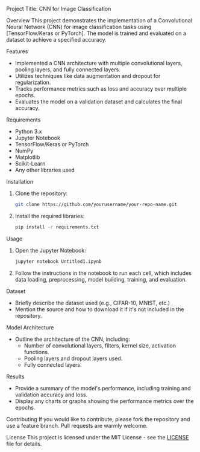 Project Title: CNN for Image Classification

Overview
This project demonstrates the implementation of a Convolutional Neural Network (CNN) for image classification tasks using [TensorFlow/Keras or PyTorch]. The model is trained and evaluated on a dataset to achieve a specified accuracy.

Features
- Implemented a CNN architecture with multiple convolutional layers, pooling layers, and fully connected layers.
- Utilizes techniques like data augmentation and dropout for regularization.
- Tracks performance metrics such as loss and accuracy over multiple epochs.
- Evaluates the model on a validation dataset and calculates the final accuracy.

 Requirements
- Python 3.x
- Jupyter Notebook
- TensorFlow/Keras or PyTorch
- NumPy
- Matplotlib
- Scikit-Learn
- Any other libraries used

 Installation
1. Clone the repository:
    ```bash
    git clone https://github.com/yourusername/your-repo-name.git
    ```
2. Install the required libraries:
    ```bash
    pip install -r requirements.txt
    ```

 Usage
1. Open the Jupyter Notebook:
    ```bash
    jupyter notebook Untitled1.ipynb
    ```
2. Follow the instructions in the notebook to run each cell, which includes data loading, preprocessing, model building, training, and evaluation.

 Dataset
- Briefly describe the dataset used (e.g., CIFAR-10, MNIST, etc.)
- Mention the source and how to download it if it's not included in the repository.

 Model Architecture
- Outline the architecture of the CNN, including:
  - Number of convolutional layers, filters, kernel size, activation functions.
  - Pooling layers and dropout layers used.
  - Fully connected layers.

 Results
- Provide a summary of the model's performance, including training and validation accuracy and loss.
- Display any charts or graphs showing the performance metrics over the epochs.

 Contributing
If you would like to contribute, please fork the repository and use a feature branch. Pull requests are warmly welcome.

 License
This project is licensed under the MIT License - see the [LICENSE](LICENSE) file for details.

